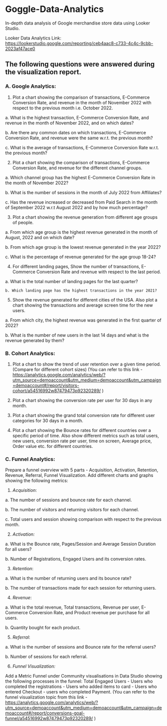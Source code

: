 # Goggle-Data-Analytics
In-depth data analysis of Google merchandise store data using Looker Studio.

Looker Data Analytics Link:  https://lookerstudio.google.com/reporting/ceb4aac8-c733-4c4c-9cbb-2023af47ace0

## The following questions were answered during the visualization report.

### **A. Google Analytics:**

1. Plot a chart showing the comparison of transactions, E-Commerce Conversion Rate, and revenue in the month of November 2022 with respect to the previous month i.e. October 2022.

  a. What is the highest transaction, E-Commerce Conversion Rate, and revenue in the month of November 2022, and on which dates?

  b. Are there any common dates on which transactions, E-Commerce Conversion Rate, and revenue were the same w.r.t. the previous month?

  c. What is the average of transactions, E-Commerce Conversion Rate w.r.t. the previous month?



2. Plot a chart showing the comparison of transactions, E-Commerce Conversion Rate, and revenue for the different channel groups.

  a. Which channel group has the highest E-Commerce Conversion Rate in the month of November 2022?

  b. What is the number of sessions in the month of July 2022 from Affiliates?

  c. Has the revenue increased or decreased from Paid Search in the month of September 2022 w.r.t August 2022 and by how much percentage?


3. Plot a chart showing the revenue generation from different age groups of people.

  a. From which age group is the highest revenue generated in the month of August, 2022 and on which date?

  b. From which age group is the lowest revenue generated in the year 2022?

  c. What is the percentage of revenue generated for the age group 18-24?


4. For different landing pages, Show the number of transactions, E-Commerce Conversion Rate and revenue  with respect to the last period.

  a. What is the total number of landing pages for the last quarter?
  
 	b. Which landing page has the highest transactions in the year 2021?

5. Show the revenue generated for different cities of the USA. Also plot a chart showing the transactions and  average screen time for the new users.

  a. From which city, the highest revenue was generated in the first quarter of 2022?
  
  b. What is the number of new users in the last 14 days and what is the revenue generated by them?

### **B. Cohort Analytics:**

1. Plot a chart to show the trend of user retention over a given time period.(Compare for different cohort sizes) (You can refer to this link - https://analytics.google.com/analytics/web/?utm_source=demoaccount&utm_medium=demoaccount&utm_campaign=demoaccount#/report/visitors-cohort/a54516992w87479473p92320289/ )

2. Plot a chart showing the conversion rate per user for 30 days in any month.

3. Plot a chart showing the grand total conversion rate for different user categories for 30 days in a month.

4. Plot a chart showing the Bounce rates for different countries over a specific period of time. Also show different metrics such as total users, new users,  conversion rate per user, time on screen, Average price, Order value etc. for different countries.


### **C. Funnel Analytics:**

Prepare a funnel overview with 5 parts - Acquisition, Activation,   Retention, Revenue, Referral, Funnel Visualization. Add different charts and graphs showing the following metrics:



1. *Acquisition*:

  a. The number of sessions and bounce rate for each channel.

  b. The number of visitors and returning visitors for each channel.

  c. Total users and session showing comparison with respect to the previous month.


2. *Activation:*

  a. What is the Bounce rate, Pages/Session and Average Session Duration for all users?

  b. Number of Registrations, Engaged Users and its conversion rates.


3. *Retention*:

  a. What is the number of returning users and its bounce rate?

  b. The number of transactions made for each session for returning users.


4. *Revenue*:

  a. What is the total revenue, Total transactions, Revenue per user, E-Commerce Conversion Rate, and Product revenue per purchase for all users.

  b. Quantity bought for each product.


5. *Referral*:

  a. What is the number of sessions and Bounce rate for the referral users?

  b. Number of sessions for each referral.


6. *Funnel Visualization:*

Add a Metric Funnel under Community visualisations in Data Studio showing the following processes in the  funnel:
Total Engaged Users - Users who completed the registrations - Users who added items to card - Users who entered Checkout - users who completed Payment.
(You can refer to the funnel visualization topic from this link - https://analytics.google.com/analytics/web/?utm_source=demoaccount&utm_medium=demoaccount&utm_campaign=demoaccount#/report/conversions-goal-funnel/a54516992w87479473p92320289/ )


